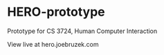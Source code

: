 # HERO-prototype

Prototype for CS 3724, Human Computer Interaction

View live at hero.joebruzek.com
